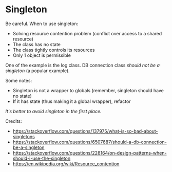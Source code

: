 # Singleton

Be careful. When to use singleton:

- Solving resource contention problem (conflict over access to a shared resource)
- The class has no state
- The class tightly controls its resources
- Only 1 object is permissible

One of the example is the log class. DB connection class *should not be a singleton* (a popular example).

Some notes:

- Singleton is not a wrapper to globals (remember, singleton should have no state)
- If it has state (thus making it a global wrapper), refactor

*It's better to avoid singleton in the first place.*

Credits:

- https://stackoverflow.com/questions/137975/what-is-so-bad-about-singletons
- https://stackoverflow.com/questions/6507687/should-a-db-connection-be-a-singleton
- https://stackoverflow.com/questions/228164/on-design-patterns-when-should-i-use-the-singleton
- https://en.wikipedia.org/wiki/Resource_contention
